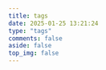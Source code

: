 ```yaml
---
title: tags
date: 2025-01-25 13:21:24
type: "tags"
comments: false
aside: false
top_img: false
---
```

